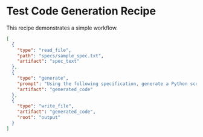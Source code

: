 # Test Code Generation Recipe

This recipe demonstrates a simple workflow.

```json
[
  {
    "type": "read_file",
    "path": "specs/sample_spec.txt",
    "artifact": "spec_text"
  },
  {
    "type": "generate",
    "prompt": "Using the following specification, generate a Python script that prints 'Hello, Test!'.\n\nSpecification:\n${spec_text}",
    "artifact": "generated_code"
  },
  {
    "type": "write_file",
    "artifact": "generated_code",
    "root": "output"
  }
]
```
